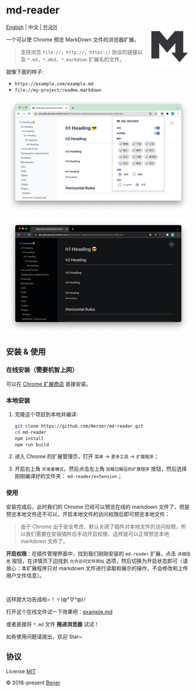 # md-reader

<img src="./src/images/icon.png" align="right" width="120">

[English](./README.md) | 中文 | [한국어](./README-ko.md)

一个可以使 Chrome 预览 MarkDown 文件的浏览器扩展。

> 支持浏览 `file://`，`http://`，`https://` 协议的链接以及 `*.md`，`*.mkd`，`*.markdown` 扩展名的文件。

就像下面的样子:

- `https://example.com/example.md`
- `file://my-project/readme.markdown`

![banner1](./example/example-1.png)

![banner2](./example/example-2.png)

## 安装 & 使用

### 在线安装（需要机智上网）

可以在 [Chrome 扩展商店](https://chrome.google.com/webstore/detail/md-reader/medapdbncneneejhbgcjceippjlfkmkg) 直接安装。

### 本地安装

1. 克隆这个项目到本地并编译:

    ```bash
    git clone https://github.com/Heroor/md-reader.git
    cd md-reader
    npm install
    npm run build
    ```

2. 进入 Chrome 的扩展管理页，打开 `菜单` -> `更多工具` -> `扩展程序`；

3. 开启右上角 `开发者模式`，然后点击左上角 `加载已解压的扩展程序` 按钮，然后选择刚刚编译好的文件夹： `md-reader/extension`；

### 使用

安装完成后，此时我们的 Chrome 已经可以预览在线的 markdown 文件了，但是预览本地文件还不可以，开启本地文件的访问权限后即可预览本地文件：

> 由于 Chrome 出于安全考虑，默认关闭了插件对本地文件的访问权限，所以我们需要在安装插件后手动开启权限，这样就可以正常预览本地 markdown 文件了。

**开启权限**：在插件管理界面中，找到我们刚刚安装的 `md-reader` 扩展，点击 `详细信息` 按钮，在详情页下边找到 `允许访问文件网址` 选项，然后切换为开启状态即可（请放心：本扩展程序只对 markdown 文件进行读取和展示的操作，不会修改和上传用户文件信息）。

<br/>

这样就大功告成啦~！ヾ(◍°∇°◍)ﾉ

打开这个在线文件试一下效果吧：[example.md](https://raw.githubusercontent.com/Heroor/md-reader/main/example/example.md)

或者直接将 `*.md` 文件 **拖进浏览器** 试试！

如有使用问题请提出，欢迎 Star~

## 协议

License [MIT](https://github.com/Heroor/md-reader/blob/master/LICENSE)

© 2018-present [Bener](https://github.com/Heroor)
